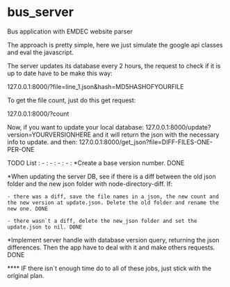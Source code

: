 bus_server
==========

Bus application with EMDEC website parser

The approach is pretty simple, here we just simulate the google api classes and eval the javascript.

The server updates its database every 2 hours, the request to check if it is up to date have to be make this way:

127.0.0.1:8000/?file=line_1.json&hash=MD5HASHOFYOURFILE

To get the file count, just do this get request:

127.0.0.1:8000/?count

Now, if you want to update your local database:
    127.0.0.1:8000/update?version=YOURVERSIONHERE
and it will return the json with the necessary info to update.
 and then:
    127.0.0.1:8000/get_json?file=DIFF-FILES-ONE-PER-ONE




TODO List : - : - : - : - :
*Create a base version number. DONE

*When updating the server DB, see if there is a diff between the old json folder
and the new json folder with node-directory-diff. If: 

	- there was a diff, save the file names in a json, the new count and the new version at update.json. Delete the old folder and rename the new one. DONE

	- there wasn`t a diff, delete the new_json folder and set the update.json to nil. DONE

*Implement server handle with database version query, returning the json differences. Then the app have to deal with it and make others requests. DONE

**** IF there isn`t enough time do to all of these jobs, just stick with the original plan.


